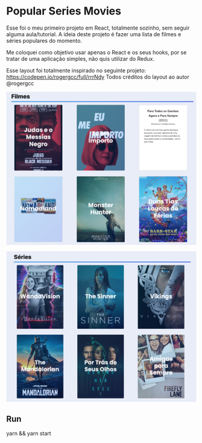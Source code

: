 # Popular Series Movies

Esse foi o meu primeiro projeto em React, totalmente sozinho, sem seguir alguma aula/tutorial. A ideia deste projeto é fazer uma lista de filmes e séries populares do momento.

Me coloquei como objetivo usar apenas o React e os seus hooks, por se tratar de uma aplicação simples, não quis utilizar do Redux.

Esse layout foi totalmente inspirado no seguinte projeto: https://codepen.io/rogergcc/full/rrrNdy
Todos créditos do layout ao autor @rogergcc

![example1](pic1.png)

![example2](pic2.png)

## Run

yarn &&
yarn start